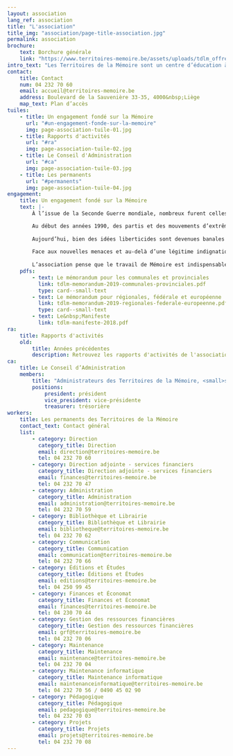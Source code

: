 ```yaml
---
layout: association
lang_ref: association
title: "L'association"
title_img: "association/page-title-association.jpg"
permalink: association
brochure:
    text: Borchure générale
    link: "https://www.territoires-memoire.be/assets/uploads/tdlm_offreterritoires_brochuregenerale.pdf"
intro_text: "Les Territoires de la Mémoire sont un centre d’éducation à la Résistance et à la Citoyenneté. Pour effectuer un travail de Mémoire auprès des enfants, des jeunes et des adultes, l’association développe diverses initiatives pour transmettre le passé, éduquer au respect de l’autre, et encourager l’implication de toutes et tous dans la construction d’une société démocratique garante des libertés fondamentales."
contact:
    title: Contact
    num: 04 232 70 60
    email: accueil@territoires-memoire.be
    address: Boulevard de la Sauvenière 33-35, 4000&nbsp;Liège
    map_text: Plan d’accès
tuiles:
    - title: Un engagement fondé sur la Mémoire 
      url: "#un-engagement-fonde-sur-la-memoire"
      img: page-association-tuile-01.jpg
    - title: Rapports d'activités
      url: "#ra"
      img: page-association-tuile-02.jpg
    - title: Le Conseil d'Administration 
      url: "#ca"
      img: page-association-tuile-03.jpg
    - title: Les permanents 
      url: "#permanents"
      img: page-association-tuile-04.jpg
engagement:
    title: Un engagement fondé sur la Mémoire
    text: |-
        À l’issue de la Seconde Guerre mondiale, nombreux furent celles et ceux qui décidèrent de tout faire pour que l’horreur des conflits armés, des massacres de masse ainsi que des camps de concentration et d’extermination nazis ne se reproduise plus jamais.

        Au début des années 1990, des partis et des mouvements d’extrême droite ont à nouveau fait leur apparition dans des assemblées élues démocratiquement tant au nord qu’au sud du pays.
        
        Aujourd’hui, bien des idées liberticides sont devenues banales et certains n’hésitent plus à affirmer que tout cela n’a jamais existé. Que ferons-nous, alors, lorsque la voix des derniers témoins se sera éteinte ?
        
        Face aux nouvelles menaces et au-delà d’une légitime indignation, il est urgent de s’engager au quotidien.
        
        L’association pense que le travail de Mémoire est indispensable pour éviter de reproduire les erreurs commises dans le passé, pour comprendre et décoder le monde qui nous entoure et pour participer à la construction d’une société plus solidaire qui place l’humain au centre de toutes les préoccupations.
    pdfs:
        - text: Le mémorandum pour les communales et provinciales
          link: tdlm-memorandum-2019-communales-provinciales.pdf
          type: card--small-text
        - text: Le mémorandum pour régionales, fédérale et européenne
          link: tdlm-memorandum-2019-regionales-federale-europeenne.pdf
          type: card--small-text
        - text: Le&nbsp;Manifeste
          link: tdlm-manifeste-2018.pdf
ra:
    title: Rapports d'activités
    old:
        title: Années précédentes
        description: Retrouvez les rapports d'activités de l'association
ca:
    title: Le Conseil d’Administration
    members:
        title: "Administrateurs des Territoires de la Mémoire, <small>suite à l’Assemblée générale du 2&nbsp;septembre&nbsp;2020</small>"
        positions:
            president: président
            vice_president: vice-présidente
            treasurer: trésorière
workers:
    title: Les permanents des Territoires de la Mémoire
    contact_text: Contact général
    list:
        - category: Direction
          category_title: Direction
          email: direction@territoires-memoire.be
          tel: 04 232 70 60
        - category: Direction adjointe - services financiers
          category_title: Direction adjointe - services financiers
          email: finances@territoires-memoire.be
          tel: 04 232 70 47
        - category: Administration
          category_title: Administration
          email: administration@territoires-memoire.be
          tel: 04 232 70 59
        - category: Bibliothèque et Librairie
          category_title: Bibliothèque et Librairie
          email: bibliotheque@territoires-memoire.be
          tel: 04 232 70 62
        - category: Communication
          category_title: Communication
          email: communication@territoires-memoire.be
          tel: 04 232 70 66
        - category: Éditions et Études
          category_title: Éditions et Études
          email: editions@territoires-memoire.be
          tel: 04 250 99 45
        - category: Finances et Économat
          category_title: Finances et Économat
          email: finances@territoires-memoire.be
          tel: 04 230 70 44
        - category: Gestion des ressources financières
          category_title: Gestion des ressources financières
          email: grf@territoires-memoire.be
          tel: 04 232 70 06
        - category: Maintenance
          category_title: Maintenance
          email: maintenance@territoires-memoire.be
          tel: 04 232 70 04
        - category: Maintenance informatique
          category_title: Maintenance informatique
          email: maintenanceinformatique@territoires-memoire.be
          tel: 04 232 70 56 / 0490 45 02 90
        - category: Pédagogique
          category_title: Pédagogique
          email: pedagogique@territoires-memoire.be
          tel: 04 232 70 03
        - category: Projets
          category_title: Projets
          email: projets@territoires-memoire.be
          tel: 04 232 70 08
---
```

